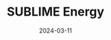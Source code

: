 ---  
layout: startup_page  
title: "SUBLIME Energy"  
id: "sublimeenergie.com"  
permalink: "/sublimeenergysublimeenergie.com03112024/"  
website: "https://sublime-energie.com/"  
funding_round: ""  
funding_amount: "€11.5M"  
investors: "Credit Mutuel Impact, PSL"  
about: "SUBLIME Energy supports biogas production to replace fossil fuels with renewable gases. Their proprietary biogas liquefaction technology enables cost-effective biogas collection from small or remote farms, creating a sustainable and economically viable alternative. This technology opens new market potential for biomethane and reduces carbon emissions from heavy transport."  
markets: "Renewable Energy, Biogas, Cleantech, Alternative Energy Equipment"  
hq: "Paris, France"  
founded_year: "2019"  
linkedin: "https://www.linkedin.com/company/sublime-energie"  
twitter: ""  
instagram: ""  
facebook: ""  
crunchbase: ""  
pitchbook: "https://pitchbook.com/profiles/company/339899-14"  

date_display: "11-Mar-2024"  
date: "2024-03-11"

# SEO Optimization  
meta_title: "SUBLIME Energy -  Funding (€11.5M)"  
meta_description: "SUBLIME Energy, SUBLIME Energy supports biogas production to replace fossil fuels with renewable gases. Their proprietary biogas liquefaction technology enables cost-..."  
meta_keywords: "SUBLIME Energy, Renewable Energy, Biogas, Cleantech, Alternative Energy Equipment,  funding"  
canonical_url: "https://startup.projectstartups.com/sublimeenergysublimeenergie.com03112024/"  
---